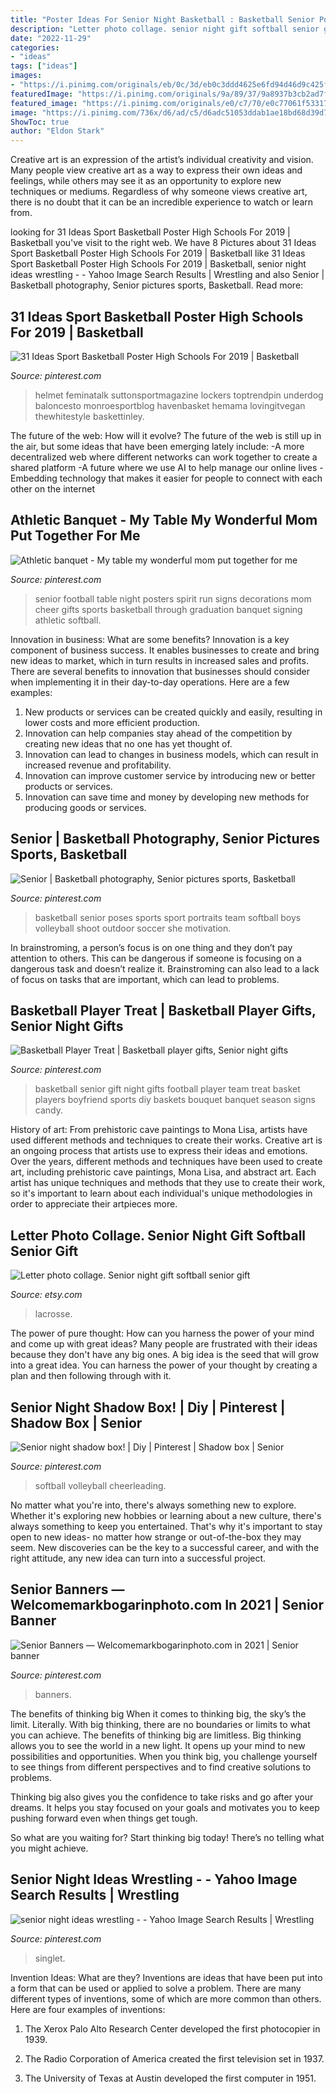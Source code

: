 ```yaml
---
title: "Poster Ideas For Senior Night Basketball : Basketball Senior Poses Sports Sport Portraits Team Softball Boys Volleyball Shoot Outdoor Soccer She Motivation"
description: "Letter photo collage. senior night gift softball senior gift"
date: "2022-11-29"
categories:
- "ideas"
tags: ["ideas"]
images:
- "https://i.pinimg.com/originals/eb/0c/3d/eb0c3ddd4625e6fd94d46d9c425f2570.jpg"
featuredImage: "https://i.pinimg.com/originals/9a/89/37/9a8937b3cb2ad7fdeac17edbadf93641.jpg"
featured_image: "https://i.pinimg.com/originals/e0/c7/70/e0c77061f53317b7e8bd10046e0d6a57.jpg"
image: "https://i.pinimg.com/736x/d6/ad/c5/d6adc51053ddab1ae18bd68d39d74432.jpg"
ShowToc: true
author: "Eldon Stark"
---
```



Creative art is an expression of the artist’s individual creativity and vision. Many people view creative art as a way to express their own ideas and feelings, while others may see it as an opportunity to explore new techniques or mediums. Regardless of why someone views creative art, there is no doubt that it can be an incredible experience to watch or learn from.

	

		
looking for 31 Ideas Sport Basketball Poster High Schools For 2019 | Basketball you've visit to the right web. We have 8 Pictures about 31 Ideas Sport Basketball Poster High Schools For 2019 | Basketball like 31 Ideas Sport Basketball Poster High Schools For 2019 | Basketball, senior night ideas wrestling - - Yahoo Image Search Results | Wrestling and also Senior | Basketball photography, Senior pictures sports, Basketball. Read more:
		
    
## 31 Ideas Sport Basketball Poster High Schools For 2019 | Basketball

<img loading=lazy src="https://i.pinimg.com/originals/e0/c7/70/e0c77061f53317b7e8bd10046e0d6a57.jpg" onerror="this.onerror=null;this.src='https://tse3.mm.bing.net/th?id=OIP.DQi82Lc1iN0p-5AVxaldOwAAAA&amp;pid=15.1';" alt="31 Ideas Sport Basketball Poster High Schools For 2019 | Basketball">

_Source: pinterest.com_

>helmet feminatalk suttonsportmagazine lockers toptrendpin underdog baloncesto monroesportblog havenbasket hemama lovingitvegan thewhitestyle baskettinley. 

	

The future of the web: How will it evolve?
The future of the web is still up in the air, but some ideas that have been emerging lately include: 
-A more decentralized web where different networks can work together to create a shared platform 
-A future where we use AI to help manage our online lives 
-Embedding technology that makes it easier for people to connect with each other on the internet

    
## Athletic Banquet - My Table My Wonderful Mom Put Together For Me

<img loading=lazy src="https://i.pinimg.com/736x/00/d1/db/00d1db17f3e7b8599cef43214b9c1cc5.jpg" onerror="this.onerror=null;this.src='https://tse4.mm.bing.net/th?id=OIP.TDMLd8svJJ2I1F85FDpKRwHaJ3&amp;pid=15.1';" alt="Athletic banquet - My table my wonderful mom put together for me">

_Source: pinterest.com_

>senior football table night posters spirit run signs decorations mom cheer gifts sports basketball through graduation banquet signing athletic softball. 

	

Innovation in business: What are some benefits?
Innovation is a key component of business success. It enables businesses to create and bring new ideas to market, which in turn results in increased sales and profits. There are several benefits to innovation that businesses should consider when implementing it in their day-to-day operations. Here are a few examples: 
1) New products or services can be created quickly and easily, resulting in lower costs and more efficient production. 
2) Innovation can help companies stay ahead of the competition by creating new ideas that no one has yet thought of. 
3) Innovation can lead to changes in business models, which can result in increased revenue and profitability. 
4) Innovation can improve customer service by introducing new or better products or services. 
5) Innovation can save time and money by developing new methods for producing goods or services.

    
## Senior | Basketball Photography, Senior Pictures Sports, Basketball

<img loading=lazy src="https://i.pinimg.com/originals/9a/89/37/9a8937b3cb2ad7fdeac17edbadf93641.jpg" onerror="this.onerror=null;this.src='https://tse1.mm.bing.net/th?id=OIP.TIWyRu6gbObjoMZxRismIQHaLL&amp;pid=15.1';" alt="Senior | Basketball photography, Senior pictures sports, Basketball">

_Source: pinterest.com_

>basketball senior poses sports sport portraits team softball boys volleyball shoot outdoor soccer she motivation. 

	

In brainstroming, a person’s focus is on one thing and they don’t pay attention to others. This can be dangerous if someone is focusing on a dangerous task and doesn’t realize it. Brainstroming can also lead to a lack of focus on tasks that are important, which can lead to problems.

    
## Basketball Player Treat | Basketball Player Gifts, Senior Night Gifts

<img loading=lazy src="https://i.pinimg.com/originals/13/fd/06/13fd0602dd032dd3f31de539180326f4.jpg" onerror="this.onerror=null;this.src='https://tse1.mm.bing.net/th?id=OIP.bZhlWdjEdq5InVcYIi8cbAHaJ4&amp;pid=15.1';" alt="Basketball Player Treat | Basketball player gifts, Senior night gifts">

_Source: pinterest.com_

>basketball senior gift night gifts football player team treat basket players boyfriend sports diy baskets bouquet banquet season signs candy. 

	

History of art: From prehistoric cave paintings to Mona Lisa, artists have used different methods and techniques to create their works.
Creative art is an ongoing process that artists use to express their ideas and emotions. Over the years, different methods and techniques have been used to create art, including prehistoric cave paintings, Mona Lisa, and abstract art. Each artist has unique techniques and methods that they use to create their work, so it's important to learn about each individual's unique methodologies in order to appreciate their artpieces more.

    
## Letter Photo Collage. Senior Night Gift Softball Senior Gift

<img loading=lazy src="https://img1.etsystatic.com/060/0/8839967/il_fullxfull.747353471_fngi.jpg" onerror="this.onerror=null;this.src='https://tse1.mm.bing.net/th?id=OIP.RiFY9lg9BrTEXVBBDHj6qAHaJ6&amp;pid=15.1';" alt="Letter photo collage. Senior night gift softball senior gift">

_Source: etsy.com_

>lacrosse. 

	

The power of pure thought: How can you harness the power of your mind and come up with great ideas?
Many people are frustrated with their ideas because they don't have any big ones. A big idea is the seed that will grow into a great idea. You can harness the power of your thought by creating a plan and then following through with it.

    
## Senior Night Shadow Box! | Diy | Pinterest | Shadow Box | Senior

<img loading=lazy src="https://i.pinimg.com/736x/9e/20/a7/9e20a748e99bbe575ccf533c675b6c44.jpg" onerror="this.onerror=null;this.src='https://tse4.mm.bing.net/th?id=OIP.SnabP3CmKXkmoV2TXAC-MwHaJ4&amp;pid=15.1';" alt="Senior night shadow box! | Diy | Pinterest | Shadow box | Senior">

_Source: pinterest.com_

>softball volleyball cheerleading. 

	

No matter what you're into, there's always something new to explore. Whether it's exploring new hobbies or learning about a new culture, there's always something to keep you entertained. That's why it's important to stay open to new ideas- no matter how strange or out-of-the-box they may seem. New discoveries can be the key to a successful career, and with the right attitude, any new idea can turn into a successful project.

    
## Senior Banners — Welcomemarkbogarinphoto.com In 2021 | Senior Banner

<img loading=lazy src="https://i.pinimg.com/736x/d6/ad/c5/d6adc51053ddab1ae18bd68d39d74432.jpg" onerror="this.onerror=null;this.src='https://tse1.mm.bing.net/th?id=OIP.gCV0DP3GNpt5W5HEMtgcswHaJ3&amp;pid=15.1';" alt="Senior Banners — Welcomemarkbogarinphoto.com in 2021 | Senior banner">

_Source: pinterest.com_

>banners. 

	

The benefits of thinking big
When it comes to thinking big, the sky’s the limit. Literally. With big thinking, there are no boundaries or limits to what you can achieve. The benefits of thinking big are limitless.
Big thinking allows you to see the world in a new light. It opens up your mind to new possibilities and opportunities. When you think big, you challenge yourself to see things from different perspectives and to find creative solutions to problems.

Thinking big also gives you the confidence to take risks and go after your dreams. It helps you stay focused on your goals and motivates you to keep pushing forward even when things get tough.

So what are you waiting for? Start thinking big today! There’s no telling what you might achieve.

    
## Senior Night Ideas Wrestling - - Yahoo Image Search Results | Wrestling

<img loading=lazy src="https://i.pinimg.com/originals/eb/0c/3d/eb0c3ddd4625e6fd94d46d9c425f2570.jpg" onerror="this.onerror=null;this.src='https://tse3.mm.bing.net/th?id=OIP.fwJ48g16q3rGMbypSzlsGwHaJ3&amp;pid=15.1';" alt="senior night ideas wrestling - - Yahoo Image Search Results | Wrestling">

_Source: pinterest.com_

>singlet. 

	

Invention Ideas: What are they?
Inventions are ideas that have been put into a form that can be used or applied to solve a problem. There are many different types of inventions, some of which are more common than others. Here are four examples of inventions:
1. The Xerox Palo Alto Research Center developed the first photocopier in 1939.

2. The Radio Corporation of America created the first television set in 1937.

3. The University of Texas at Austin developed the first computer in 1951.


